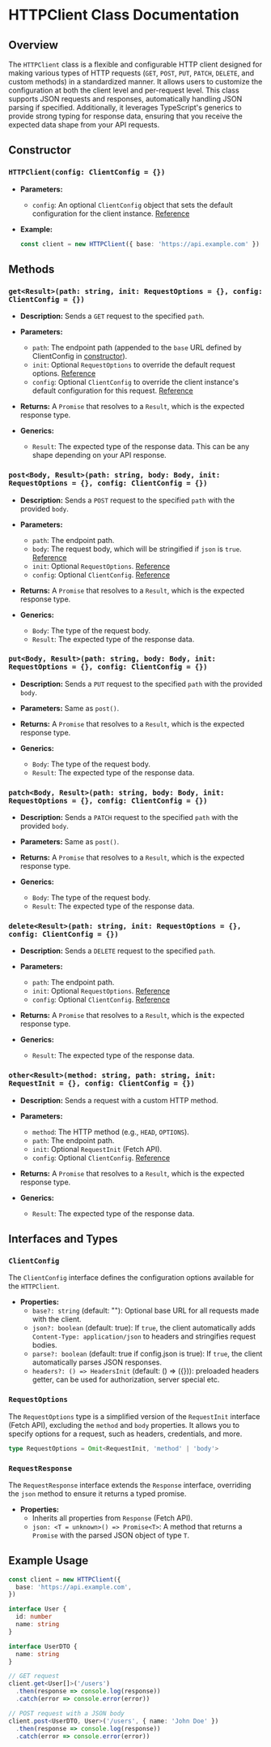 # HTTPClient Class Documentation

## Overview

The `HTTPClient` class is a flexible and configurable HTTP client designed for making various types of HTTP requests (`GET`, `POST`, `PUT`, `PATCH`, `DELETE`, and custom methods) in a standardized manner. It allows users to customize the configuration at both the client level and per-request level. This class supports JSON requests and responses, automatically handling JSON parsing if specified. Additionally, it leverages TypeScript's generics to provide strong typing for response data, ensuring that you receive the expected data shape from your API requests.

## Constructor

### `HTTPClient(config: ClientConfig = {})`

- **Parameters:**
  - `config`: An optional `ClientConfig` object that sets the default configuration for the client instance. [Reference](#clientconfig)

- **Example:**
  ```typescript
  const client = new HTTPClient({ base: 'https://api.example.com' })
  ```

## Methods

### `get<Result>(path: string, init: RequestOptions = {}, config: ClientConfig = {})`

- **Description:** Sends a `GET` request to the specified `path`.

- **Parameters:**
  - `path`: The endpoint path (appended to the `base` URL defined by ClientConfig in [constructor](#httpclientconfig-clientconfig--)).
  - `init`: Optional `RequestOptions` to override the default request options. [Reference](#requestoptions)
  - `config`: Optional `ClientConfig` to override the client instance's default configuration for this request. [Reference](#clientconfig)

- **Returns:** A `Promise` that resolves to a `Result`, which is the expected response type.

- **Generics:**
  - `Result`: The expected type of the response data. This can be any shape depending on your API response. 

### `post<Body, Result>(path: string, body: Body, init: RequestOptions = {}, config: ClientConfig = {})`

- **Description:** Sends a `POST` request to the specified `path` with the provided `body`.

- **Parameters:**
  - `path`: The endpoint path.
  - `body`: The request body, which will be stringified if `json` is `true`. [Reference](#httpclientconfig-clientconfig--)
  - `init`: Optional `RequestOptions`. [Reference](#requestoptions)
  - `config`: Optional `ClientConfig`. [Reference](#clientconfig)

- **Returns:** A `Promise` that resolves to a `Result`, which is the expected response type.

- **Generics:**
  - `Body`: The type of the request body.
  - `Result`: The expected type of the response data.

### `put<Body, Result>(path: string, body: Body, init: RequestOptions = {}, config: ClientConfig = {})`

- **Description:** Sends a `PUT` request to the specified `path` with the provided `body`.

- **Parameters:** Same as `post()`.

- **Returns:** A `Promise` that resolves to a `Result`, which is the expected response type.

- **Generics:**
  - `Body`: The type of the request body.
  - `Result`: The expected type of the response data.

### `patch<Body, Result>(path: string, body: Body, init: RequestOptions = {}, config: ClientConfig = {})`

- **Description:** Sends a `PATCH` request to the specified `path` with the provided `body`.

- **Parameters:** Same as `post()`.

- **Returns:** A `Promise` that resolves to a `Result`, which is the expected response type.

- **Generics:**
  - `Body`: The type of the request body.
  - `Result`: The expected type of the response data.

### `delete<Result>(path: string, init: RequestOptions = {}, config: ClientConfig = {})`

- **Description:** Sends a `DELETE` request to the specified `path`.

- **Parameters:** 
  - `path`: The endpoint path.
  - `init`: Optional `RequestOptions`. [Reference](#requestoptions)
  - `config`: Optional `ClientConfig`. [Reference](#clientconfig)

- **Returns:** A `Promise` that resolves to a `Result`, which is the expected response type.

- **Generics:**
  - `Result`: The expected type of the response data.

### `other<Result>(method: string, path: string, init: RequestInit = {}, config: ClientConfig = {})`

- **Description:** Sends a request with a custom HTTP method.

- **Parameters:**
  - `method`: The HTTP method (e.g., `HEAD`, `OPTIONS`).
  - `path`: The endpoint path.
  - `init`: Optional `RequestInit` (Fetch API).
  - `config`: Optional `ClientConfig`. [Reference](#clientconfig)

- **Returns:** A `Promise` that resolves to a `Result`, which is the expected response type.

- **Generics:**
  - `Result`: The expected type of the response data.

## Interfaces and Types

### `ClientConfig`

The `ClientConfig` interface defines the configuration options available for the `HTTPClient`.

- **Properties:**
  - `base?: string` (default: ""): Optional base URL for all requests made with the client.
  - `json?: boolean` (default: true): If `true`, the client automatically adds `Content-Type: application/json` to headers and stringifies request bodies.
  - `parse?: boolean` (default: true if config.json is true): If `true`, the client automatically parses JSON responses.
  - `headers?: () => HeadersInit` (default: () => ({})): preloaded headers getter, can be used for authorization, server special etc.

### `RequestOptions`

The `RequestOptions` type is a simplified version of the `RequestInit` interface (Fetch API), excluding the `method` and `body` properties. It allows you to specify options for a request, such as headers, credentials, and more.

```typescript
type RequestOptions = Omit<RequestInit, 'method' | 'body'>
```

### `RequestResponse`

The `RequestResponse` interface extends the `Response` interface, overriding the `json` method to ensure it returns a typed promise.

- **Properties:**
  - Inherits all properties from `Response` (Fetch API).
  - `json: <T = unknown>() => Promise<T>`: A method that returns a `Promise` with the parsed JSON object of type `T`.

## Example Usage

```typescript
const client = new HTTPClient({
  base: 'https://api.example.com',
})

interface User {
  id: number
  name: string
}

interface UserDTO {
  name: string
}

// GET request
client.get<User[]>('/users')
  .then(response => console.log(response))
  .catch(error => console.error(error))

// POST request with a JSON body
client.post<UserDTO, User>('/users', { name: 'John Doe' })
  .then(response => console.log(response))
  .catch(error => console.error(error))
```
